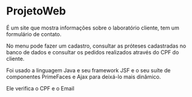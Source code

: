 ProjetoWeb
==========
É um site que mostra informações sobre o laboratório cliente, tem um formulário de contato. 

No menu pode fazer um cadastro, consultar as próteses cadastradas no banco de dados e consultar os pedidos realizados através do CPF do cliente. 

Foi usado a linguagem Java e seu framework JSF e o seu suíte de componentes PrimeFaces e Ajax para deixá-lo mais dinâmico.

Ele verifica o CPF e o Email

